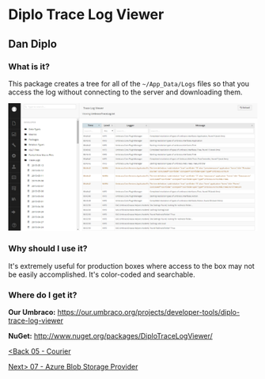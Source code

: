 # Diplo Trace Log Viewer
## Dan Diplo

### What is it?
This package creates a tree for all of the `~/App_Data/Logs` files so that you access the log without connecting to the server and downloading them. 

![diplo-log.png](assets/diplo-log.png)

### Why should I use it?
It's extremely useful for production boxes where access to the box may not be easily accomplished.  It's color-coded and searchable.

### Where do I get it?

**Our Umbraco:** https://our.umbraco.org/projects/developer-tools/diplo-trace-log-viewer

**NuGet:** http://www.nuget.org/packages/DiploTraceLogViewer/

[<Back 05 - Courier](05%20-%20Courier.md)

[Next> 07 - Azure Blob Storage Provider](07%20-%20Azure%20Blob%20Storage%20Provider.md)